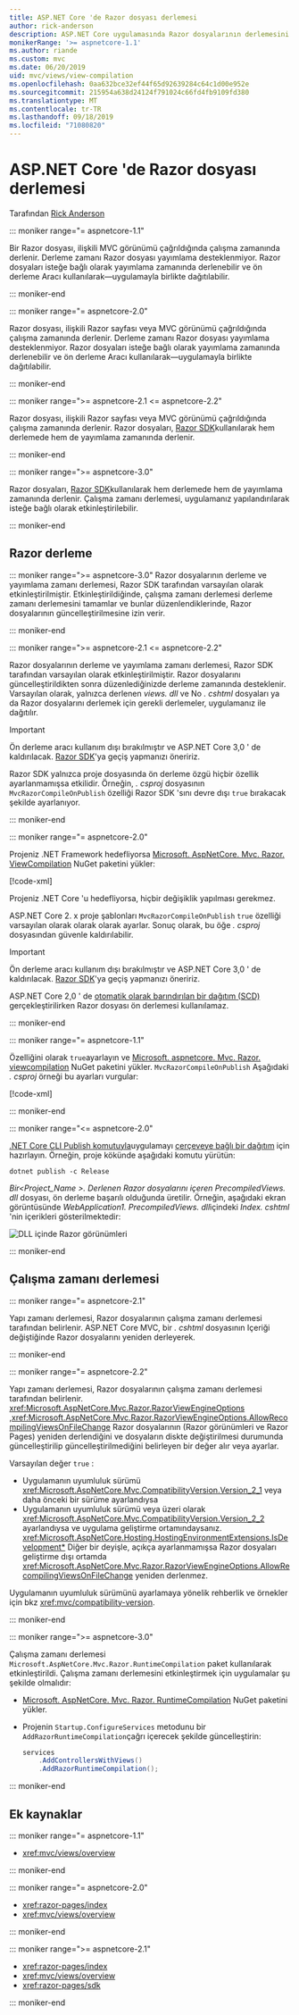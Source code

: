 ```yaml
---
title: ASP.NET Core 'de Razor dosyası derlemesi
author: rick-anderson
description: ASP.NET Core uygulamasında Razor dosyalarının derlemesini nasıl oluştuğunu öğrenin.
monikerRange: '>= aspnetcore-1.1'
ms.author: riande
ms.custom: mvc
ms.date: 06/20/2019
uid: mvc/views/view-compilation
ms.openlocfilehash: 0aa632bce32ef44f65d92639284c64c1d00e952e
ms.sourcegitcommit: 215954a638d24124f791024c66fd4fb9109fd380
ms.translationtype: MT
ms.contentlocale: tr-TR
ms.lasthandoff: 09/18/2019
ms.locfileid: "71080820"
---
```

# <a name="razor-file-compilation-in-aspnet-core"></a>ASP.NET Core 'de Razor dosyası derlemesi

Tarafından [Rick Anderson](https://twitter.com/RickAndMSFT)

::: moniker range="= aspnetcore-1.1"

Bir Razor dosyası, ilişkili MVC görünümü çağrıldığında çalışma zamanında derlenir. Derleme zamanı Razor dosyası yayımlama desteklenmiyor. Razor dosyaları isteğe bağlı olarak yayımlama zamanında derlenebilir ve ön derleme Aracı kullanılarak&mdash;uygulamayla birlikte dağıtılabilir.

::: moniker-end

::: moniker range="= aspnetcore-2.0"

Razor dosyası, ilişkili Razor sayfası veya MVC görünümü çağrıldığında çalışma zamanında derlenir. Derleme zamanı Razor dosyası yayımlama desteklenmiyor. Razor dosyaları isteğe bağlı olarak yayımlama zamanında derlenebilir ve ön derleme Aracı kullanılarak&mdash;uygulamayla birlikte dağıtılabilir.

::: moniker-end

::: moniker range=">= aspnetcore-2.1 <= aspnetcore-2.2"

Razor dosyası, ilişkili Razor sayfası veya MVC görünümü çağrıldığında çalışma zamanında derlenir. Razor dosyaları, [Razor SDK](xref:razor-pages/sdk)kullanılarak hem derlemede hem de yayımlama zamanında derlenir.

::: moniker-end

::: moniker range=">= aspnetcore-3.0"

Razor dosyaları, [Razor SDK](xref:razor-pages/sdk)kullanılarak hem derlemede hem de yayımlama zamanında derlenir. Çalışma zamanı derlemesi, uygulamanız yapılandırılarak isteğe bağlı olarak etkinleştirilebilir.

::: moniker-end

## <a name="razor-compilation"></a>Razor derleme

::: moniker range=">= aspnetcore-3.0"
Razor dosyalarının derleme ve yayımlama zamanı derlemesi, Razor SDK tarafından varsayılan olarak etkinleştirilmiştir. Etkinleştirildiğinde, çalışma zamanı derlemesi derleme zamanı derlemesini tamamlar ve bunlar düzenlendiklerinde, Razor dosyalarının güncelleştirilmesine izin verir.

::: moniker-end

::: moniker range=">= aspnetcore-2.1 <= aspnetcore-2.2"

Razor dosyalarının derleme ve yayımlama zamanı derlemesi, Razor SDK tarafından varsayılan olarak etkinleştirilmiştir. Razor dosyalarını güncelleştirildikten sonra düzenlediğinizde derleme zamanında desteklenir. Varsayılan olarak, yalnızca derlenen *views. dll* ve No *. cshtml* dosyaları ya da Razor dosyalarını derlemek için gerekli derlemeler, uygulamanız ile dağıtılır.

> [!IMPORTANT]
> Ön derleme aracı kullanım dışı bırakılmıştır ve ASP.NET Core 3,0 ' de kaldırılacak. [Razor SDK](xref:razor-pages/sdk)'ya geçiş yapmanızı öneririz.
>
> Razor SDK yalnızca proje dosyasında ön derleme özgü hiçbir özellik ayarlanmamışsa etkilidir. Örneğin, *. csproj* dosyasının `MvcRazorCompileOnPublish` özelliği Razor SDK 'sını devre dışı `true` bırakacak şekilde ayarlanıyor.

::: moniker-end

::: moniker range="= aspnetcore-2.0"

Projeniz .NET Framework hedefliyorsa [Microsoft. AspNetCore. Mvc. Razor. ViewCompilation](https://www.nuget.org/packages/Microsoft.AspNetCore.Mvc.Razor.ViewCompilation/) NuGet paketini yükler:

[!code-xml[](view-compilation/sample/DotNetFrameworkProject.csproj?name=snippet_ViewCompilationPackage)]

Projeniz .NET Core 'u hedefliyorsa, hiçbir değişiklik yapılması gerekmez.

ASP.NET Core 2. x proje şablonları `MvcRazorCompileOnPublish` `true` özelliği varsayılan olarak olarak olarak ayarlar. Sonuç olarak, bu öğe *. csproj* dosyasından güvenle kaldırılabilir.

> [!IMPORTANT]
> Ön derleme aracı kullanım dışı bırakılmıştır ve ASP.NET Core 3,0 ' de kaldırılacak. [Razor SDK](xref:razor-pages/sdk)'ya geçiş yapmanızı öneririz.
>
> ASP.NET Core 2,0 ' de [otomatik olarak barındırılan bir dağıtım (SCD)](/dotnet/core/deploying/#self-contained-deployments-scd) gerçekleştirilirken Razor dosyası ön derlemesi kullanılamaz.

::: moniker-end

::: moniker range="= aspnetcore-1.1"

Özelliğini olarak `true`ayarlayın ve [Microsoft. aspnetcore. Mvc. Razor. viewcompilation](https://www.nuget.org/packages/Microsoft.AspNetCore.Mvc.Razor.ViewCompilation/) NuGet paketini yükler. `MvcRazorCompileOnPublish` Aşağıdaki *. csproj* örneği bu ayarları vurgular:

[!code-xml[](view-compilation/sample/MvcRazorCompileOnPublish.csproj?highlight=4,10)]

::: moniker-end

::: moniker range="<= aspnetcore-2.0"

[.NET Core CLI Publish komutuyla](/dotnet/core/tools/dotnet-publish)uygulamayı [çerçeveye bağlı bir dağıtım](/dotnet/core/deploying/#framework-dependent-deployments-fdd) için hazırlayın. Örneğin, proje kökünde aşağıdaki komutu yürütün:

```dotnetcli
dotnet publish -c Release
```

*Bir\<Project_Name >. Derlenen Razor dosyalarını içeren PrecompiledViews. dll* dosyası, ön derleme başarılı olduğunda üretilir. Örneğin, aşağıdaki ekran görüntüsünde *WebApplication1. PrecompiledViews. dll*içindeki *Index. cshtml* 'nin içerikleri gösterilmektedir:

![DLL içinde Razor görünümleri](view-compilation/_static/razor-views-in-dll.png)

::: moniker-end

## <a name="runtime-compilation"></a>Çalışma zamanı derlemesi

::: moniker range="= aspnetcore-2.1"

Yapı zamanı derlemesi, Razor dosyalarının çalışma zamanı derlemesi tarafından belirlenir. ASP.NET Core MVC, bir *. cshtml* dosyasının Içeriği değiştiğinde Razor dosyalarını yeniden derleyerek.

::: moniker-end

::: moniker range="= aspnetcore-2.2"

Yapı zamanı derlemesi, Razor dosyalarının çalışma zamanı derlemesi tarafından belirlenir. <xref:Microsoft.AspNetCore.Mvc.Razor.RazorViewEngineOptions> ,<xref:Microsoft.AspNetCore.Mvc.Razor.RazorViewEngineOptions.AllowRecompilingViewsOnFileChange> Razor dosyalarının (Razor görünümleri ve Razor Pages) yeniden derlendiğini ve dosyaların diskte değiştirilmesi durumunda güncelleştirilip güncelleştirilmediğini belirleyen bir değer alır veya ayarlar.

Varsayılan değer `true` :

* Uygulamanın uyumluluk sürümü <xref:Microsoft.AspNetCore.Mvc.CompatibilityVersion.Version_2_1> veya daha önceki bir sürüme ayarlandıysa
* Uygulamanın uyumluluk sürümü veya üzeri olarak <xref:Microsoft.AspNetCore.Mvc.CompatibilityVersion.Version_2_2> ayarlandıysa ve uygulama geliştirme ortamındaysanız. <xref:Microsoft.AspNetCore.Hosting.HostingEnvironmentExtensions.IsDevelopment*> Diğer bir deyişle, açıkça ayarlanmamışsa Razor dosyaları geliştirme dışı ortamda <xref:Microsoft.AspNetCore.Mvc.Razor.RazorViewEngineOptions.AllowRecompilingViewsOnFileChange> yeniden derlenmez.

Uygulamanın uyumluluk sürümünü ayarlamaya yönelik rehberlik ve örnekler için bkz <xref:mvc/compatibility-version>.

::: moniker-end

::: moniker range=">= aspnetcore-3.0"

Çalışma zamanı derlemesi `Microsoft.AspNetCore.Mvc.Razor.RuntimeCompilation` paket kullanılarak etkinleştirildi. Çalışma zamanı derlemesini etkinleştirmek için uygulamalar şu şekilde olmalıdır:

* [Microsoft. AspNetCore. Mvc. Razor. RuntimeCompilation](https://www.nuget.org/packages/Microsoft.AspNetCore.Mvc.Razor.RuntimeCompilation/) NuGet paketini yükler.
* Projenin `Startup.ConfigureServices` metodunu bir `AddRazorRuntimeCompilation`çağrı içerecek şekilde güncelleştirin:

  ```csharp
  services
      .AddControllersWithViews()
      .AddRazorRuntimeCompilation();
  ```

::: moniker-end

## <a name="additional-resources"></a>Ek kaynaklar

::: moniker range="= aspnetcore-1.1"

* <xref:mvc/views/overview>

::: moniker-end

::: moniker range="= aspnetcore-2.0"

* <xref:razor-pages/index>
* <xref:mvc/views/overview>

::: moniker-end

::: moniker range=">= aspnetcore-2.1"

* <xref:razor-pages/index>
* <xref:mvc/views/overview>
* <xref:razor-pages/sdk>

::: moniker-end
